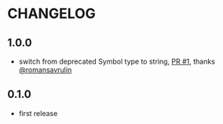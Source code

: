 # CHANGELOG

## 1.0.0

* switch from deprecated Symbol type to string, [PR #1](https://github.com/tomasc/mongoid-enum_attribute/pull/1), thanks [@romansavrulin](https://github.com/romansavrulin)

## 0.1.0

* first release
